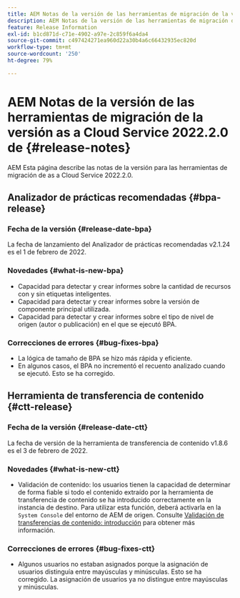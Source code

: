```yaml
---
title: AEM Notas de la versión de las herramientas de migración de la versión as a Cloud Service 2022.2.0 de
description: AEM Notas de la versión de las herramientas de migración de la versión as a Cloud Service 2022.2.0 de
feature: Release Information
exl-id: b1cd871d-c71e-4902-a97e-2c859f6a4da4
source-git-commit: c497424271ea960d22a30b4a6c66432935ec820d
workflow-type: tm+mt
source-wordcount: '250'
ht-degree: 79%

---
```


# AEM Notas de la versión de las herramientas de migración de la versión as a Cloud Service 2022.2.0 de {#release-notes}

AEM Esta página describe las notas de la versión para las herramientas de migración de as a Cloud Service 2022.2.0.

## Analizador de prácticas recomendadas {#bpa-release}

### Fecha de la versión {#release-date-bpa}

La fecha de lanzamiento del Analizador de prácticas recomendadas v2.1.24 es el 1 de febrero de 2022.

### Novedades {#what-is-new-bpa}

* Capacidad para detectar y crear informes sobre la cantidad de recursos con y sin etiquetas inteligentes.
* Capacidad para detectar y crear informes sobre la versión de componente principal utilizada.
* Capacidad para detectar y crear informes sobre el tipo de nivel de origen (autor o publicación) en el que se ejecutó BPA.

### Correcciones de errores {#bug-fixes-bpa}

* La lógica de tamaño de BPA se hizo más rápida y eficiente.
* En algunos casos, el BPA no incrementó el recuento analizado cuando se ejecutó. Esto se ha corregido.

## Herramienta de transferencia de contenido {#ctt-release}

### Fecha de la versión {#release-date-ctt}

La fecha de versión de la herramienta de transferencia de contenido v1.8.6 es el 3 de febrero de 2022.

### Novedades {#what-is-new-ctt}

* Validación de contenido: los usuarios tienen la capacidad de determinar de forma fiable si todo el contenido extraído por la herramienta de transferencia de contenido se ha introducido correctamente en la instancia de destino. Para utilizar esta función, deberá activarla en la `System Console` del entorno de AEM de origen. Consulte [Validación de transferencias de contenido: introducción](https://experienceleague.adobe.com/docs/experience-manager-cloud-service/content/migration-journey/cloud-migration/content-transfer-tool/validating-content-transfers.html?lang=es#getting-started) para obtener más información.

### Correcciones de errores {#bug-fixes-ctt}

* Algunos usuarios no estaban asignados porque la asignación de usuarios distinguía entre mayúsculas y minúsculas. Esto se ha corregido. La asignación de usuarios ya no distingue entre mayúsculas y minúsculas.
